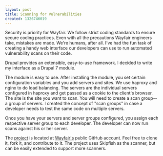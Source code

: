 ```yaml
---
layout: post
title: Scanning for Vulnerabilities
created: 1326746019
---
```

Security is priority for Wayfair. We follow strict coding standards to ensure secure coding practices. Even with all the precautions Wayfair engineers take, mistakes are made. We're humans, after all. I've had the fun task of creating a handy web interface our developers can use to run automated vulnerability scans on their code.

Drupal provides an extensible, easy-to-use framework. I decided to write my interface as a Drupal 7 module.

The module is easy to use. After installing the module, you set certain configuration variables and you add servers and sites. We use haproxy and nginx to do load balancing. The servers are the individual servers configured in haproxy and get passed as a cookie to the client's browser. The site is the site you want to scan. You will need to create a scan group--a group of servers. I created the concept of "scan groups" in case a developer needs to test the same code on multiple servers.

Once you have your servers and server groups configured, you assign each respective server group to each developer. The developer can now run scans against his or her server.

The <a href="https://github.com/wayfair/drupalsec/tree/dev" target="_blank">project</a> is located at <a href="https://github.com/wayfair" target="_blank">Wayfair's</a> public GitHub account. Feel free to clone it, fork it, and contribute to it. The project uses Skipfish as the scanner, but can be easily extended to support more scanners.

